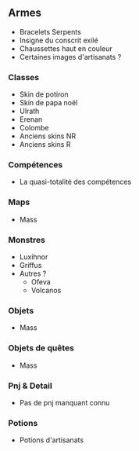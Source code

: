 ## Armes

- Bracelets Serpents
- Insigne du conscrit exilé
- Chaussettes haut en couleur
- Certaines images d'artisanats ?

### Classes

- Skin de potiron
- Skin de papa noël
- Ulrath
- Erenan
- Colombe
- Anciens skins NR
- Anciens skins R

### Compétences

- La quasi-totalité des compétences

### Maps

- Mass

### Monstres

- Luxihnor
- Griffus
- Autres ?
  - Ofeva
  - Volcanos

### Objets

- Mass

### Objets de quêtes

- Mass

### Pnj & Detail

- Pas de pnj manquant connu

### Potions

- Potions d'artisanats
